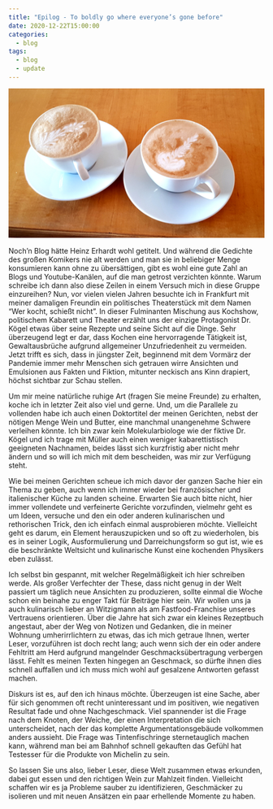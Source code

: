 ```yaml
---
title: "Epilog - To boldly go where everyone’s gone before"
date: 2020-12-22T15:00:00
categories:
  - blog
tags:
  - blog
  - update
---
```

![Kaffeetassen](/assets/images/stock/kaffeetassen.jpg)

Noch’n Blog hätte Heinz Erhardt wohl getitelt. Und während die Gedichte des großen Komikers nie alt werden und man sie in beliebiger Menge konsumieren kann ohne zu übersättigen, gibt es wohl eine gute Zahl an Blogs und Youtube-Kanälen, auf die man getrost verzichten könnte. Warum schreibe ich dann also diese Zeilen in einem Versuch mich in diese Gruppe einzureihen? Nun, vor vielen vielen Jahren besuchte ich in Frankfurt mit meiner damaligen Freundin ein politisches Theaterstück mit dem Namen “Wer kocht, schießt nicht”. In dieser Fulminanten Mischung aus Kochshow, politischem Kabarett und Theater erzählt uns der einzige Protagonist Dr. Kögel etwas über seine Rezepte und seine Sicht auf die Dinge. Sehr überzeugend legt er dar, dass Kochen eine hervorragende Tätigkeit ist, Gewaltausbrüche aufgrund allgemeiner Unzufriedenheit zu vermeiden. Jetzt trifft es sich, dass in jüngster Zeit, beginnend mit dem Vormärz der Pandemie immer mehr Menschen sich getrauen wirre Ansichten und Emulsionen aus Fakten und Fiktion, mitunter neckisch ans Kinn drapiert, höchst sichtbar zur Schau stellen.

Um mir meine natürliche ruhige Art (fragen Sie meine Freunde) zu erhalten, koche ich in letzter Zeit also viel und gerne. Und, um die Parallele zu vollenden habe ich auch einen Doktortitel der meinen Gerichten, nebst der nötigen Menge Wein und Butter, eine manchmal unangenehme Schwere verleihen könnte. Ich bin zwar kein Molekularbiologe wie der fiktive Dr. Kögel und ich trage mit Müller auch einen weniger kabarettistisch geeigneten Nachnamen, beides lässt sich kurzfristig aber nicht mehr ändern und so will ich mich mit dem bescheiden, was mir zur Verfügung steht.

Wie bei meinen Gerichten scheue ich mich davor der ganzen Sache hier ein Thema zu geben, auch wenn ich immer wieder bei französischer und italienischer Küche zu landen scheine. Erwarten Sie auch bitte nicht, hier immer vollendete und verfeinerte Gerichte vorzufinden, vielmehr geht es um Ideen, versuche und den ein oder anderen kulinarischen und rethorischen Trick, den ich einfach einmal ausprobieren möchte. Vielleicht geht es darum, ein Element herauszupicken und so oft zu wiederholen, bis es in seiner Logik, Ausformulierung und Darreichungsform so gut ist, wie es die beschränkte Weltsicht und kulinarische Kunst eine kochenden Physikers eben zulässt.

Ich selbst bin gespannt, mit welcher Regelmäßigkeit ich hier schreiben werde. Als großer Verfechter der These, dass nicht genug in der Welt passiert um täglich neue Ansichten zu produzieren, sollte einmal die Woche schon ein beinahe zu enger Takt für Beiträge hier sein. Wir wollen uns ja auch kulinarisch lieber an Witzigmann als am Fastfood-Franchise unseres Vertrauens orientieren. Über die Jahre hat sich zwar ein kleines Rezeptbuch angestaut, aber der Weg von Notizen und Gedanken, die in meiner Wohnung umherirrlichtern zu etwas, das ich mich getraue Ihnen, werter Leser, vorzuführen ist doch recht lang; auch wenn sich der ein oder andere Fehltritt am Herd aufgrund mangelnder Geschmacksübertragung verbergen lässt. Fehlt es meinen Texten hingegen an Geschmack, so dürfte ihnen dies schnell auffallen und ich muss mich wohl auf gesalzene Antworten gefasst machen.

Diskurs ist es, auf den ich hinaus möchte. Überzeugen ist eine Sache, aber für sich genommen oft recht uninteressant und im positiven, wie negativen Resultat fade und ohne Nachgeschmack. Viel spannender ist die Frage nach dem Knoten, der Weiche, der einen Interpretation die sich unterscheidet, nach der das komplette Argumentationsgebäude volkommen anders aussieht. Die Frage was Tintenfischringe sternetauglich machen kann, während man bei am Bahnhof schnell gekauften das Gefühl hat Testesser für die Produkte von Michelin zu sein.

So lassen Sie uns also, lieber Leser, diese Welt zusammen etwas erkunden, dabei gut essen und den richtigen Wein zur Mahlzeit finden. Vielleicht schaffen wir es ja Probleme sauber zu identifizieren, Geschmäcker zu isolieren und mit neuen Ansätzen ein paar erhellende Momente zu haben.